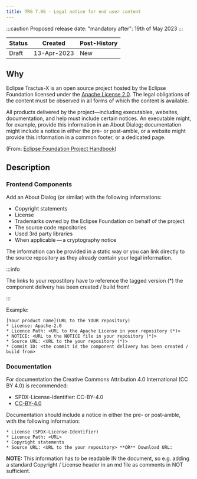 ```yaml
---
title: TRG 7.06 - Legal notice for end user content
---
```


:::caution
Proposed release date: "mandatory after": 19th of May 2023
:::

| Status | Created     | Post-History  |
|--------|-------------|---------------|
| Draft  | 13-Apr-2023 | New           |

## Why

Eclipse Tractus-X is an open source project hosted by the Eclipse Foundation licensed under the [Apache License 2.0](https://spdx.org/licenses/Apache-2.0). The legal obligations of the content must be observed in all forms of which the content is available.

All products delivered by the project—including executables, websites, documentation, and help must include certain notices. An executable might, for example, provide this information in an About Dialog; documentation might include a notice in either the pre- or post-amble, or a website might provide this information in a common footer, or a dedicated page.

(From: [Eclipse Foundation Project Handbook](https://www.eclipse.org/projects/handbook/#legaldoc-end-user))

## Description

### Frontend Components

Add an About Dialog (or similar) with the following informations:

- Copyright statements
- License
- Trademarks owned by the Eclipse Foundation on behalf of the project
- The source code repositories
- Used 3rd party libraries
- When applicable — a cryptography notice

The information can be provided in a static way or you can link directly to the source repository as they already contain your legal information.

:::info

The links to your repostitory have to reference the tagged version (*) the component delivery has been created / build from!

:::

Example:

    [Your product name](URL to the YOUR repository)
    * License: Apache-2.0
    * Licence Path: <URL to the Apache License in your repository (*)>
    * NOTICE: <URL to the NOTICE file in your repository (*)>
    * Source URL: <URL to the your repository (*)>
    * Commit ID: <the commit id the component delivery has been created / build from>

### Documentation

For documentation the Creative Commons Attribution 4.0 International (CC BY 4.0) is recommended:

- SPDX-License-Identifier: CC-BY-4.0
- [CC-BY-4.0](https://creativecommons.org/licenses/by/4.0/legalcode)

Documentation should include a notice in either the pre- or post-amble, with the following information:

    * License (SPDX-License-Identifier)
    * Licence Path: <URL>
    * Copyright statements
    * Source URL: <URL to the your repository> **OR** Download URL:

**NOTE:** This information has to be readable IN the document, so e.g. adding a standard Copyright / License header in an md file as comments in NOT sufficient.

<!--- TODO AWI: to be clarified: storage of the license in the repo --->
